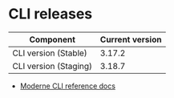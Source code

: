 # CLI releases

| Component             | Current version |
| --------------------- | --------------- |
| CLI version (Stable)  | 3.17.2          |
| CLI version (Staging) | 3.18.7          |

* [Moderne CLI reference docs](../user-documentation/moderne-cli/cli-reference.md)
